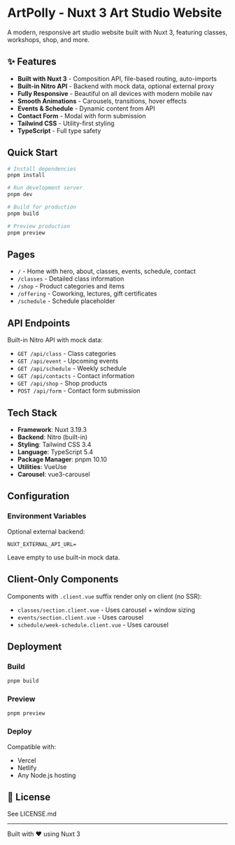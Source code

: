 # ArtPolly - Nuxt 3 Art Studio Website

A modern, responsive art studio website built with Nuxt 3, featuring classes, workshops, shop, and more.

## ✨ Features

- **Built with Nuxt 3** - Composition API, file-based routing, auto-imports
- **Built-in Nitro API** - Backend with mock data, optional external proxy
- **Fully Responsive** - Beautiful on all devices with modern mobile nav
- **Smooth Animations** - Carousels, transitions, hover effects
- **Events & Schedule** - Dynamic content from API
- **Contact Form** - Modal with form submission
- **Tailwind CSS** - Utility-first styling
- **TypeScript** - Full type safety

## Quick Start

```bash
# Install dependencies
pnpm install

# Run development server
pnpm dev

# Build for production
pnpm build

# Preview production
pnpm preview
```

## Pages

- `/` - Home with hero, about, classes, events, schedule, contact
- `/classes` - Detailed class information
- `/shop` - Product categories and items
- `/offering` - Coworking, lectures, gift certificates
- `/schedule` - Schedule placeholder

## API Endpoints

Built-in Nitro API with mock data:

- `GET /api/class` - Class categories
- `GET /api/event` - Upcoming events
- `GET /api/schedule` - Weekly schedule
- `GET /api/contacts` - Contact information
- `GET /api/shop` - Shop products
- `POST /api/form` - Contact form submission

## Tech Stack

- **Framework**: Nuxt 3.19.3
- **Backend**: Nitro (built-in)
- **Styling**: Tailwind CSS 3.4
- **Language**: TypeScript 5.4
- **Package Manager**: pnpm 10.10
- **Utilities**: VueUse
- **Carousel**: vue3-carousel

## Configuration

### Environment Variables

Optional external backend:

```env
NUXT_EXTERNAL_API_URL=
```

Leave empty to use built-in mock data.

## Client-Only Components

Components with `.client.vue` suffix render only on client (no SSR):

- `classes/section.client.vue` - Uses carousel + window sizing
- `events/section.client.vue` - Uses carousel
- `schedule/week-schedule.client.vue` - Uses carousel

## Deployment

### Build
```bash
pnpm build
```

### Preview
```bash
pnpm preview
```

### Deploy
Compatible with:
- Vercel
- Netlify
- Any Node.js hosting

## 📄 License

See LICENSE.md

---

Built with ❤️ using Nuxt 3
